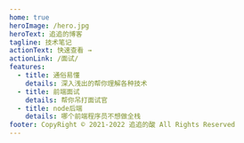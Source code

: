 ```yaml
---
home: true
heroImage: /hero.jpg
heroText: 追追的博客
tagline: 技术笔记
actionText: 快速查看 →
actionLink: /面试/
features:
  - title: 通俗易懂
    details: 深入浅出的帮你理解各种技术
  - title: 前端面试
    details: 帮你吊打面试官
  - title: node后端
    details: 哪个前端程序员不想做全栈
footer: CopyRight © 2021-2022 追追的酸 All Rights Reserved
---
```

